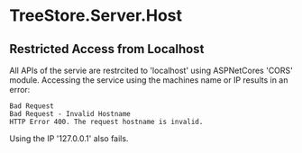 ﻿# TreeStore.Server.Host

## Restricted Access from Localhost

All APIs of the servie are restrcited to 'localhost' using ASPNetCores 'CORS' module. 
Accessing the service using the machines name or IP results in an error:

```
Bad Request
Bad Request - Invalid Hostname
HTTP Error 400. The request hostname is invalid.
```

Using the IP '127.0.0.1' also fails.

